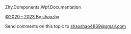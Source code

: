 ﻿Zhy.Components.Wpf.Documentation


<p><a href="https://shaoshao.net.cn/" target="_blank" rel="noopener noreferrer">&#169;2020 - 2023 By shaozhy</a></p>

Send comments on this topic to [shaoshao4869@gmail.com](mailto:shaoshao4869@gmail.com?Subject=Zhy.Components.Wpf.Documentation)

